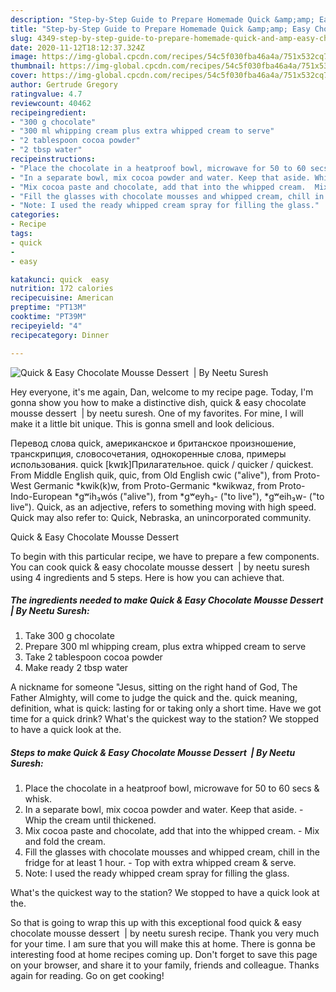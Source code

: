 ```yaml
---
description: "Step-by-Step Guide to Prepare Homemade Quick &amp;amp; Easy Chocolate Mousse Dessert  | By Neetu Suresh"
title: "Step-by-Step Guide to Prepare Homemade Quick &amp;amp; Easy Chocolate Mousse Dessert  | By Neetu Suresh"
slug: 4349-step-by-step-guide-to-prepare-homemade-quick-and-amp-easy-chocolate-mousse-dessert-by-neetu-suresh
date: 2020-11-12T18:12:37.324Z
image: https://img-global.cpcdn.com/recipes/54c5f030fba46a4a/751x532cq70/quick-easy-chocolate-mousse-dessert-by-neetu-suresh-recipe-main-photo.jpg
thumbnail: https://img-global.cpcdn.com/recipes/54c5f030fba46a4a/751x532cq70/quick-easy-chocolate-mousse-dessert-by-neetu-suresh-recipe-main-photo.jpg
cover: https://img-global.cpcdn.com/recipes/54c5f030fba46a4a/751x532cq70/quick-easy-chocolate-mousse-dessert-by-neetu-suresh-recipe-main-photo.jpg
author: Gertrude Gregory
ratingvalue: 4.7
reviewcount: 40462
recipeingredient:
- "300 g chocolate"
- "300 ml whipping cream plus extra whipped cream to serve"
- "2 tablespoon cocoa powder"
- "2 tbsp water"
recipeinstructions:
- "Place the chocolate in a heatproof bowl, microwave for 50 to 60 secs &amp; whisk."
- "In a separate bowl, mix cocoa powder and water. Keep that aside. Whip the cream until thickened."
- "Mix cocoa paste and chocolate, add that into the whipped cream.  Mix and fold the cream."
- "Fill the glasses with chocolate mousses and whipped cream, chill in the fridge for at least 1 hour.  Top with extra whipped cream &amp; serve."
- "Note: I used the ready whipped cream spray for filling the glass."
categories:
- Recipe
tags:
- quick
- 
- easy

katakunci: quick  easy 
nutrition: 172 calories
recipecuisine: American
preptime: "PT13M"
cooktime: "PT39M"
recipeyield: "4"
recipecategory: Dinner

---
```



![Quick &amp; Easy Chocolate Mousse Dessert  | By Neetu Suresh](https://img-global.cpcdn.com/recipes/54c5f030fba46a4a/751x532cq70/quick-easy-chocolate-mousse-dessert-by-neetu-suresh-recipe-main-photo.jpg)

Hey everyone, it's me again, Dan, welcome to my recipe page. Today, I'm gonna show you how to make a distinctive dish, quick &amp; easy chocolate mousse dessert  | by neetu suresh. One of my favorites. For mine, I will make it a little bit unique. This is gonna smell and look delicious.

Перевод слова quick, американское и британское произношение, транскрипция, словосочетания, однокоренные слова, примеры использования. quick [kwɪk]Прилагательное. quick / quicker / quickest. From Middle English quik, quic, from Old English cwic (&#34;alive&#34;), from Proto-West Germanic *kwik(k)w, from Proto-Germanic *kwikwaz, from Proto-Indo-European *gʷih₃wós (&#34;alive&#34;), from *gʷeyh₃- (&#34;to live&#34;), *gʷeih₃w- (&#34;to live&#34;). Quick, as an adjective, refers to something moving with high speed. Quick may also refer to: Quick, Nebraska, an unincorporated community.

Quick &amp; Easy Chocolate Mousse Dessert  

To begin with this particular recipe, we have to prepare a few components. You can cook quick &amp; easy chocolate mousse dessert  | by neetu suresh using 4 ingredients and 5 steps. Here is how you can achieve that.

<!--inarticleads1-->

##### The ingredients needed to make Quick &amp; Easy Chocolate Mousse Dessert  | By Neetu Suresh:

1. Take 300 g chocolate
1. Prepare 300 ml whipping cream, plus extra whipped cream to serve
1. Take 2 tablespoon cocoa powder
1. Make ready 2 tbsp water


A nickname for someone &#34;Jesus, sitting on the right hand of God, The Father Almighty, will come to judge the quick and the. quick meaning, definition, what is quick: lasting for or taking only a short time. Have we got time for a quick drink? What&#39;s the quickest way to the station? We stopped to have a quick look at the. 

<!--inarticleads2-->

##### Steps to make Quick &amp; Easy Chocolate Mousse Dessert  | By Neetu Suresh:

1. Place the chocolate in a heatproof bowl, microwave for 50 to 60 secs &amp; whisk.
1. In a separate bowl, mix cocoa powder and water. Keep that aside. - Whip the cream until thickened.
1. Mix cocoa paste and chocolate, add that into the whipped cream.  - Mix and fold the cream.
1. Fill the glasses with chocolate mousses and whipped cream, chill in the fridge for at least 1 hour.  - Top with extra whipped cream &amp; serve.
1. Note: I used the ready whipped cream spray for filling the glass.


What&#39;s the quickest way to the station? We stopped to have a quick look at the. 

So that is going to wrap this up with this exceptional food quick &amp; easy chocolate mousse dessert  | by neetu suresh recipe. Thank you very much for your time. I am sure that you will make this at home. There is gonna be interesting food at home recipes coming up. Don't forget to save this page on your browser, and share it to your family, friends and colleague. Thanks again for reading. Go on get cooking!
